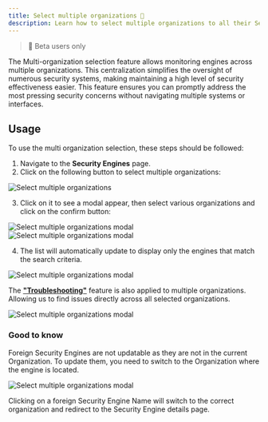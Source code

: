 ```yaml
---
title: Select multiple organizations 🧪
description: Learn how to select multiple organizations to all their Security Engines in the CrowdSec Console
---
```


> 🧪 Beta users only

The Multi-organization selection feature allows monitoring engines across multiple organizations. This centralization simplifies the oversight of numerous security systems, making maintaining a high level of security effectiveness easier. This feature ensures you can promptly address the most pressing security concerns without navigating multiple systems or interfaces.

## Usage

To use the multi organization selection, these steps should be followed:

1. Navigate to the **Security Engines** page.
2. Click on the following button to select multiple organizations:

![Select multiple organizations](/img/console/security_engines/select-multiple-organizations-button.png)

3. Click on it to see a modal appear, then select various organizations and click on the confirm button:

![Select multiple organizations modal](/img/console/security_engines/select-multiple-organizations-modal-1.png)
![Select multiple organizations modal](/img/console/security_engines/select-multiple-organizations-modal-2.png)

4. The list will automatically update to display only the engines that match the search criteria.

![Select multiple organizations modal](/img/console/security_engines/select-multiple-organizations-list.png)

The [**"Troubleshooting"**](/u/console/security_engines/troubleshooting) feature is also applied to multiple organizations. Allowing us to find issues directly across all selected organizations.

![Select multiple organizations modal](/img/console/security_engines/select-multiple-organizations-troubleshooting.png)

### Good to know

Foreign Security Engines are not updatable as they are not in the current Organization. To update them, you need to switch to the Organization where the engine is located.

![Select multiple organizations modal](/img/console/security_engines/select-multiple-organizations-foreign-engine.png)

Clicking on a foreign Security Engine Name will switch to the correct organization and redirect to the Security Engine details page.

